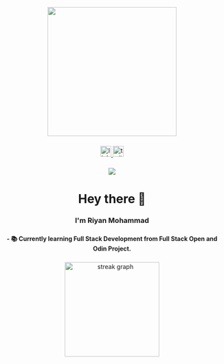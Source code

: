 <div align="center">
  <img src="https://github.com/Anmol-Baranwal/Cool-GIFs-For-GitHub/assets/74038190/b3fef2db-e671-4610-bb84-1d65533dc5fb" width="300" />
</div>

###

<div align="center">
  <a href="https://www.linkedin.com/in/riyan-mohammad-a523b4248?lipi=urn%3Ali%3Apage%3Ad_flagship3_profile_view_base_contact_details%3B3Yf8U8jGRoegRcRJSgNlDA%3D%3D" target="_blank">
    <img src="https://img.shields.io/static/v1?message=LinkedIn&logo=linkedin&label=&color=0077B5&logoColor=white&labelColor=&style=for-the-badge" height="25" alt="linkedin logo"  />
  </a>
  <a href="https://twitter.com/Riyan5668" target="_blank">
    <img src="https://img.shields.io/static/v1?message=Twitter&logo=twitter&label=&color=1DA1F2&logoColor=white&labelColor=&style=for-the-badge" height="25" alt="twitter logo"  />
  </a>
</div>

###

<div align="center">
  <img src="https://profile-counter.glitch.me/Riyan911/count.svg?"  />
</div>

###

<h1 align="center">Hey there 👋</h1>

###

<h3 align="center">I'm Riyan Mohammad </h3>

###

<h4 align="center">- 📚 Currently learning Full Stack Development from Full Stack Open and Odin Project.</h4>

###
<div align="center">
  <img src="https://streak-stats.demolab.com?user=Riyan-Mo&locale=en&mode=daily&theme=dark&hide_border=false&border_radius=5&order=3" height="220" alt="streak graph"  />
</div>

###

###
